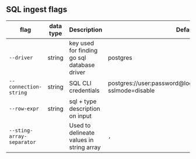 ## SQL ingest flags

| flag | data type | Description | Default | Required |
|---|---|---|---|---|
| `--driver` | string | key used for finding go sql database driver | postgres |  |  |
| `--connection-string` | string | SQL CLI credentials | postgres://user:password@localhost:5432/defaultindex?sslmode=disable |  |  |
| `--row-expr` | string | sql + type description on input |  |  |
| `--sting-array-separator` |  | Used to delineate values in string array | `,` |  |
